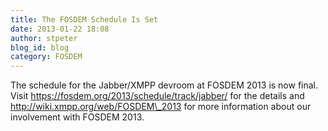 ```yaml
---
title: The FOSDEM Schedule Is Set
date: 2013-01-22 18:08
author: stpeter
blog_id: blog
category: FOSDEM
---
```


The schedule for the Jabber/XMPP devroom at FOSDEM 2013 is now final. Visit https://fosdem.org/2013/schedule/track/jabber/ for the details and http://wiki.xmpp.org/web/FOSDEM\_2013 for more information about our involvement with FOSDEM 2013.
